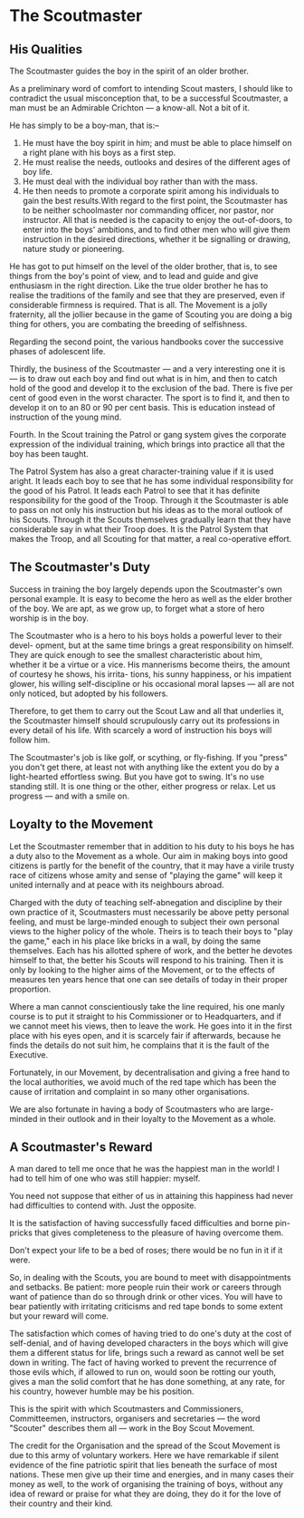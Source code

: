 # The Scoutmaster

## His Qualities

The Scoutmaster guides the boy in the spirit of an older brother.

As a preliminary word of comfort to intending Scout masters, I should like to contradict the usual misconception that, to be a successful Scoutmaster, a man must be an Admirable Crichton — a know-all. Not a bit of it.

He has simply to be a boy-man, that is:–

1. He must have the boy spirit in him; and must be able to place himself on a right plane with his boys as a first step.
2. He must realise the needs, outlooks and desires of the different ages of boy life.
3. He must deal with the individual boy rather than with the mass.
4. He then needs to promote a corporate spirit among his individuals to gain the best results.With regard to the first point, the Scoutmaster has to be neither schoolmaster nor commanding officer, nor pastor, nor instructor. All that is needed is the capacity to enjoy the out-of-doors, to enter into the boys' ambitions, and to find other men who will give them instruction in the desired directions, whether it be signalling or drawing, nature study or pioneering.

He has got to put himself on the level of the older brother, that is, to see things from the boy's point of view, and to lead and guide and give enthusiasm in the right direction. Like the true older brother he has to realise the traditions of the family and see that they are preserved, even if considerable firmness is required. That is all. The Movement is a jolly fraternity, all the jollier because in the game of Scouting you are doing a big thing for others, you are combating the breeding of selfishness.

Regarding the second point, the various handbooks cover the successive phases of adolescent life.

Thirdly, the business of the Scoutmaster — and a very interesting one it is — is to draw out each boy and find out what is in him, and then to catch hold of the good and develop it to the exclusion of the bad. There is five per cent of good even in the worst character. The sport is to find it, and then to develop it on to an 80 or 90 per cent basis. This is education instead of instruction of the young mind.

Fourth. In the Scout training the Patrol or gang system gives the corporate expression of the individual training, which brings into practice all that the boy has been taught.

The Patrol System has also a great character-training value if it is used aright. It leads each boy to see that he has some individual responsibility for the good of his Patrol. It leads each Patrol to see that it has definite responsibility for the good of the Troop. Through it the Scoutmaster is able to pass on not only his instruction but his ideas as to the moral outlook of his Scouts. Through it the Scouts themselves gradually learn that they have considerable say in what their Troop does. It is the Patrol System that makes the Troop, and all Scouting for that matter, a real co-operative effort.

## The Scoutmaster's Duty

Success in training the boy largely depends upon the Scoutmaster's own personal example. It is easy to become the hero as well as the elder brother of the boy. We are apt, as we grow up, to forget what a store of hero worship is in the boy.

The Scoutmaster who is a hero to his boys holds a powerful lever to their devel- opment, but at the same time brings a great responsibility on himself. They are quick enough to see the smallest characteristic about him, whether it be a virtue or a vice. His mannerisms become theirs, the amount of courtesy he shows, his irrita- tions, his sunny happiness, or his impatient glower, his willing self-discipline or his occasional moral lapses — all are not only noticed, but adopted by his followers.

Therefore, to get them to carry out the Scout Law and all that underlies it, the Scoutmaster himself should scrupulously carry out its professions in every detail of his life. With scarcely a word of instruction his boys will follow him.

The Scoutmaster's job is like golf, or scything, or fly-fishing. If you "press" you don't get there, at least not with anything like the extent you do by a light-hearted effortless swing. But you have got to swing. It's no use standing still. It is one thing or the other, either progress or relax. Let us progress — and with a smile on.

## Loyalty to the Movement

Let the Scoutmaster remember that in addition to his duty to his boys he has a duty also to the Movement as a whole. Our aim in making boys into good citizens is partly for the benefit of the country, that it may have a virile trusty race of citizens whose amity and sense of "playing the game" will keep it united internally and at peace with its neighbours abroad.

Charged with the duty of teaching self-abnegation and discipline by their own practice of it, Scoutmasters must necessarily be above petty personal feeling, and must be large-minded enough to subject their own personal views to the higher policy of the whole. Theirs is to teach their boys to "play the game," each in his place like bricks in a wall, by doing the same themselves. Each has his allotted sphere of work, and the better he devotes himself to that, the better his Scouts will respond to his training. Then it is only by looking to the higher aims of the Movement, or to the effects of measures ten years hence that one can see details of today in their proper proportion.

Where a man cannot conscientiously take the line required, his one manly course is to put it straight to his Commissioner or to Headquarters, and if we cannot meet his views, then to leave the work. He goes into it in the first place with his eyes open, and it is scarcely fair if afterwards, because he finds the details do not suit him, he complains that it is the fault of the Executive.

Fortunately, in our Movement, by decentralisation and giving a free hand to the local authorities, we avoid much of the red tape which has been the cause of irritation and complaint in so many other organisations.

We are also fortunate in having a body of Scoutmasters who are large-minded in their outlook and in their loyalty to the Movement as a whole.

## A Scoutmaster's Reward

A man dared to tell me once that he was the happiest man in the world! I had to tell him of one who was still happier: myself.

You need not suppose that either of us in attaining this happiness had never had difficulties to contend with. Just the opposite.

It is the satisfaction of having successfully faced difficulties and borne pin-pricks that gives completeness to the pleasure of having overcome them.

Don't expect your life to be a bed of roses; there would be no fun in it if it were.

So, in dealing with the Scouts, you are bound to meet with disappointments and setbacks. Be patient: more people ruin their work or careers through want of patience than do so through drink or other vices. You will have to bear patiently with irritating criticisms and red tape bonds to some extent but your reward will come.

The satisfaction which comes of having tried to do one's duty at the cost of self-denial, and of having developed characters in the boys which will give them a different status for life, brings such a reward as cannot well be set down in writing. The fact of having worked to prevent the recurrence of those evils which, if allowed to run on, would soon be rotting our youth, gives a man the solid comfort that he has done something, at any rate, for his country, however humble may be his position.

This is the spirit with which Scoutmasters and Commissioners, Committeemen, instructors, organisers and secretaries — the word "Scouter" describes them all — work in the Boy Scout Movement.

The credit for the Organisation and the spread of the Scout Movement is due to this army of voluntary workers. Here we have remarkable if silent evidence of the fine patriotic spirit that lies beneath the surface of most nations. These men give up their time and energies, and in many cases their money as well, to the work of organising the training of boys, without any idea of reward or praise for what they are doing, they do it for the love of their country and their kind.

